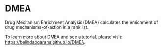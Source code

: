 # DMEA
Drug Mechanism Enrichment Analysis (DMEA) calculates the enrichment of drug mechanisms-of-action in a rank list.

To learn more about DMEA and see a tutorial, please visit: https://belindabgarana.github.io/DMEA.

